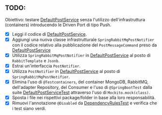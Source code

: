 ## TODO:

Obiettivo: testare [DefaultPostService](src/main/java/io/doubleloop/drivenpush/DefaultPostService.java) senza l'utilizzo dell'infrastruttura (containers) introducendo le Driven Port di tipo Push.

- [X] Leggi il codice di [DefaultPostService](src/main/java/io/doubleloop/drivenpush/DefaultPostService.java).
- [X] Aggiungi una nuova classe infrastrutturale `SpringRabbitMqPostNotifier` con il codice relativo alla pubblicazione
  del `PostMessageCommand` preso
  da [DefaultPostService](src/main/java/io/doubleloop/drivenpush/DefaultPostService.java#L34-L35)
- [X] Utilizza `SpringRabbitMqPostNotifier`
  in [DefaultPostService](src/main/java/io/doubleloop/drivenpush/DefaultPostService.java) al posto di `RabbitTemplate` e
  `Jsonb`.
- [X] Estrai un'interfaccia `PostNotifier`.
- [X] Utilizza `PostNotifier` in [DefaultPostService](src/main/java/io/doubleloop/drivenpush/DefaultPostService.java) al
  posto di `SpringRabbitMqPostNotifier`.
- [X] Elimina l'uso di `@Testcontainers`, del container MongoDB, RabbitMQ, dell'adapter Repository, del Consumer e l'uso
  di `@SpringBootTest` dalla
  suite [DefaultPostServiceTest](src/test/java/io/doubleloop/drivenpush/DefaultPostServiceTest.java) attraverso l'uso di
  `Mockito.mock(class)`.
- [X] Sposta i file nei rispettivi package/folder in base alla loro responsabilità.
- [X] Rimuovi l'annotazione `@Disabled`
  da [DependencyRulesTest](src/test/java/io/doubleloop/drivenpush/DependencyRulesTest.java#L9) e
  verifica che i test siano verdi.